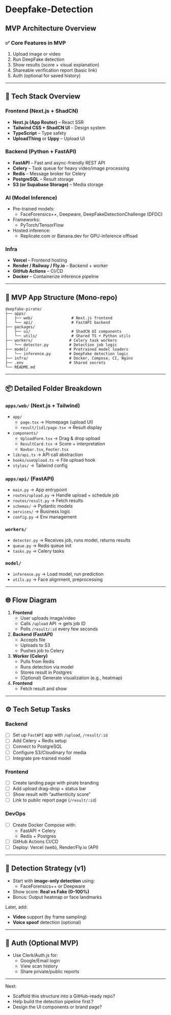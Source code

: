 # Deepfake-Detection

## MVP Architecture Overview

### ✅ Core Features in MVP

1. Upload image or video
2. Run DeepFake detection
3. Show results (score + visual explanation)
4. Shareable verification report (basic link)
5. Auth (optional for saved history)

---

## 🧱 Tech Stack Overview

### Frontend (Next.js + ShadCN)

- **Next.js (App Router)** – React SSR
- **Tailwind CSS + ShadCN UI** – Design system
- **TypeScript** – Type safety
- **UploadThing** or **Uppy** – Upload UI

### Backend (Python + FastAPI)

- **FastAPI** – Fast and async-friendly REST API
- **Celery** – Task queue for heavy video/image processing
- **Redis** – Message broker for Celery
- **PostgreSQL** – Result storage
- **S3 (or Supabase Storage)** – Media storage

### AI (Model Inference)

- Pre-trained models:
    - FaceForensics++, Deepware, DeepFakeDetectionChallenge (DFDC)
- Frameworks:
    - PyTorch/TensorFlow
- Hosted inference:
    - Replicate.com or Banana.dev for GPU-inference offload

### Infra

- **Vercel** – Frontend hosting
- **Render / Railway / Fly.io** – Backend + worker
- **GitHub Actions** – CI/CD
- **Docker** – Containerize inference pipeline

---

## 🧭 MVP App Structure (Mono-repo)

```
deepfake-pirate/
├── apps/
│   ├── web/                 # Next.js frontend
│   └── api/                 # FastAPI backend
├── packages/
│   ├── ui/                  # ShadCN UI components
│   └── utils/               # Shared TS + Python utils
├── workers/                # Celery task workers
│   └── detector.py         # Detection job logic
├── model/                  # Pretrained model loaders
│   └── inference.py        # DeepFake detection logic
├── infra/                  # Docker, Compose, CI, Nginx
├── .env                    # Shared secrets
└── README.md

```

---

## 📦 Detailed Folder Breakdown

### `apps/web/` (Next.js + Tailwind)

- `app/`
    - `page.tsx` → Homepage (upload UI)
    - `result/[id]/page.tsx` → Result display
- `components/`
    - `UploadForm.tsx` → Drag & drop upload
    - `ResultCard.tsx` → Score + interpretation
    - `Navbar.tsx`, `Footer.tsx`
- `lib/api.ts` → API call abstraction
- `hooks/useUpload.ts` → File upload hook
- `styles/` → Tailwind config

### `apps/api/` (FastAPI)

- `main.py` → App entrypoint
- `routes/upload.py` → Handle upload + schedule job
- `routes/result.py` → Fetch results
- `schemas/` → Pydantic models
- `services/` → Business logic
- `config.py` → Env management

### `workers/`

- `detector.py` → Receives job, runs model, returns results
- `queue.py` → Redis queue init
- `tasks.py` → Celery tasks

### `model/`

- `inference.py` → Load model, run prediction
- `utils.py` → Face alignment, preprocessing

---

## 🌐 Flow Diagram

1. **Frontend**
    - User uploads image/video
    - Calls `/upload` API → gets job ID
    - Polls `/result/:id` every few seconds
2. **Backend (FastAPI)**
    - Accepts file
    - Uploads to S3
    - Pushes job to Celery
3. **Worker (Celery)**
    - Pulls from Redis
    - Runs detection via model
    - Stores result in Postgres
    - (Optional) Generate visualization (e.g., heatmap)
4. **Frontend**
    - Fetch result and show

---

## ⚙️ Tech Setup Tasks

### Backend

- [ ]  Set up `FastAPI` app with `/upload`, `/result/:id`
- [ ]  Add Celery + Redis setup
- [ ]  Connect to PostgreSQL
- [ ]  Configure S3/Cloudinary for media
- [ ]  Integrate pre-trained model

### Frontend

- [ ]  Create landing page with pirate branding
- [ ]  Add upload drag-drop + status bar
- [ ]  Show result with “authenticity score”
- [ ]  Link to public report page (`/result/:id`)

### DevOps

- [ ]  Create Docker Compose with:
    - FastAPI + Celery
    - Redis + Postgres
- [ ]  GitHub Actions CI/CD
- [ ]  Deploy: Vercel (web), Render/Fly.io (API)

---

## 🧪 Detection Strategy (v1)

- Start with **image-only detection** using:
    - FaceForensics++ or Deepware
- Show score: **Real vs Fake (0–100%)**
- Bonus: Output heatmap or face landmarks

Later, add:

- **Video** support (by frame sampling)
- **Voice spoof** detection (optional)

---

## 🔐 Auth (Optional MVP)

- Use Clerk/Auth.js for:
    - Google/Email login
    - View scan history
    - Share private/public reports

---

Next:

- Scaffold this structure into a GitHub-ready repo?
- Help build the detection pipeline first.?
- Design the UI components or brand page?
